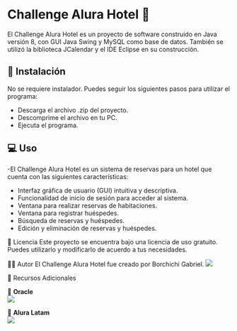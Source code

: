 # Challenge Alura Hotel 🏨
El Challenge Alura Hotel es un proyecto de software construido en Java versión 8, con GUI Java Swing y MySQL como base de datos. También se utilizó la biblioteca JCalendar y el IDE Eclipse en su construcción.

## 🚀 Instalación
No se requiere instalador. Puedes seguir los siguientes pasos para utilizar el programa:

- Descarga el archivo .zip del proyecto.
- Descomprime el archivo en tu PC.
- Ejecuta el programa.

## 💻 Uso
-El Challenge Alura Hotel es un sistema de reservas para un hotel que cuenta con las siguientes características:

* Interfaz gráfica de usuario (GUI) intuitiva y descriptiva.
* Funcionalidad de inicio de sesión para acceder al sistema.
* Ventana para realizar reservas de habitaciones.
* Ventana para registrar huéspedes.
* Búsqueda de reservas y huéspedes.
* Edición y eliminación de reservas y huéspedes.


📜 Licencia
Este proyecto se encuentra bajo una licencia de uso gratuito. Puedes utilizarlo y modificarlo de acuerdo a tus necesidades.

👨‍💻 Autor
El Challenge Alura Hotel fue creado por Borchichi Gabriel.
<a href="https://www.linkedin.com/in/gabriel-borchichi/" target="_blank">
<img src="https://img.shields.io/badge/-LinkedIn-%230077B5?style=for-the-badge&logo=linkedin&logoColor=white" target="_blank"></a>

🔗 Recursos Adicionales

🧡 <strong>Oracle</strong></br>
<a href="https://www.linkedin.com/company/oracle/" target="_blank">
<img src="https://img.shields.io/badge/-LinkedIn-%230077B5?style=for-the-badge&logo=linkedin&logoColor=white" target="_blank"></a>

💙 <strong>Alura Latam</strong></br>
<a href="https://www.linkedin.com/company/alura-latam/mycompany/" target="_blank">
<img src="https://img.shields.io/badge/-LinkedIn-%230077B5?style=for-the-badge&logo=linkedin&logoColor=white" target="_blank"></a>